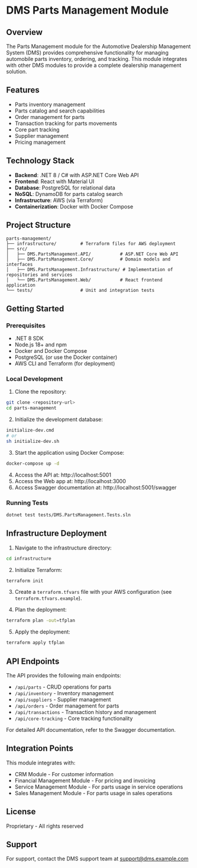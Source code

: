 # DMS Parts Management Module

## Overview

The Parts Management module for the Automotive Dealership Management System (DMS) provides comprehensive functionality for managing automobile parts inventory, ordering, and tracking. This module integrates with other DMS modules to provide a complete dealership management solution.

## Features

- Parts inventory management
- Parts catalog and search capabilities
- Order management for parts
- Transaction tracking for parts movements
- Core part tracking
- Supplier management
- Pricing management

## Technology Stack

- **Backend**: .NET 8 / C# with ASP.NET Core Web API
- **Frontend**: React with Material UI
- **Database**: PostgreSQL for relational data
- **NoSQL**: DynamoDB for parts catalog search
- **Infrastructure**: AWS (via Terraform)
- **Containerization**: Docker with Docker Compose

## Project Structure

```
parts-management/
├── infrastructure/         # Terraform files for AWS deployment
├── src/
│   ├── DMS.PartsManagement.API/           # ASP.NET Core Web API
│   ├── DMS.PartsManagement.Core/          # Domain models and interfaces
│   ├── DMS.PartsManagement.Infrastructure/ # Implementation of repositories and services
│   └── DMS.PartsManagement.Web/           # React frontend application
└── tests/                  # Unit and integration tests
```

## Getting Started

### Prerequisites

- .NET 8 SDK
- Node.js 18+ and npm
- Docker and Docker Compose
- PostgreSQL (or use the Docker container)
- AWS CLI and Terraform (for deployment)

### Local Development

1. Clone the repository:

```bash
git clone <repository-url>
cd parts-management
```

2. Initialize the development database:

```bash
initialize-dev.cmd
# or
sh initialize-dev.sh
```

3. Start the application using Docker Compose:

```bash
docker-compose up -d
```

4. Access the API at: http://localhost:5001
5. Access the Web app at: http://localhost:3000
6. Access Swagger documentation at: http://localhost:5001/swagger

### Running Tests

```bash
dotnet test tests/DMS.PartsManagement.Tests.sln
```

## Infrastructure Deployment

1. Navigate to the infrastructure directory:

```bash
cd infrastructure
```

2. Initialize Terraform:

```bash
terraform init
```

3. Create a `terraform.tfvars` file with your AWS configuration (see `terraform.tfvars.example`).

4. Plan the deployment:

```bash
terraform plan -out=tfplan
```

5. Apply the deployment:

```bash
terraform apply tfplan
```

## API Endpoints

The API provides the following main endpoints:

- `/api/parts` - CRUD operations for parts
- `/api/inventory` - Inventory management
- `/api/suppliers` - Supplier management
- `/api/orders` - Order management for parts
- `/api/transactions` - Transaction history and management
- `/api/core-tracking` - Core tracking functionality

For detailed API documentation, refer to the Swagger documentation.

## Integration Points

This module integrates with:

- CRM Module - For customer information
- Financial Management Module - For pricing and invoicing
- Service Management Module - For parts usage in service operations
- Sales Management Module - For parts usage in sales operations

## License

Proprietary - All rights reserved

## Support

For support, contact the DMS support team at support@dms.example.com
